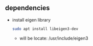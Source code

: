 ## dependencies
* install eigen library
  ```bash
  sudo apt install libeigen3-dev
  ```
  * will be locate: /usr/include/eigen3
